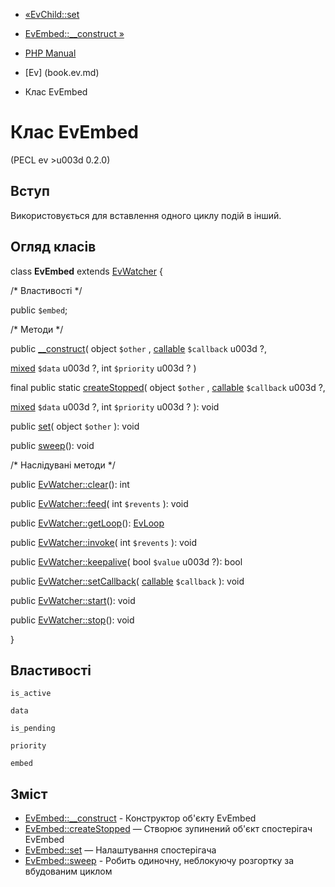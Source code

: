 - [«EvChild::set](evchild.set.md)
- [EvEmbed::\_\_construct »](evembed.construct.md)

- [PHP Manual](index.md)
- [Ev] (book.ev.md)
- Клас EvEmbed

# Клас EvEmbed

(PECL ev \>u003d 0.2.0)

## Вступ

Використовується для вставлення одного циклу подій в інший.

## Огляд класів

class **EvEmbed** extends [EvWatcher](class.evwatcher.md) {

/\* Властивості \*/

public `$embed`;

/\* Методи \*/

public [\_\_construct](evembed.construct.md)(
object `$other` ,
[callable](language.types.callable.md) `$callback` u003d ?,

[mixed](language.types.declarations.md#language.types.declarations.mixed)
`$data` u003d ?,
int `$priority` u003d ?
)

final public static [createStopped](evembed.createstopped.md)(
object `$other` ,
[callable](language.types.callable.md) `$callback` u003d ?,

[mixed](language.types.declarations.md#language.types.declarations.mixed)
`$data` u003d ?,
int `$priority` u003d ?
): void

public [set](evembed.set.md)( object `$other` ): void

public [sweep](evembed.sweep.md)(): void

/\* Наслідувані методи \*/

public [EvWatcher::clear](evwatcher.clear.md)(): int

public [EvWatcher::feed](evwatcher.feed.md)( int `$revents` ): void

public [EvWatcher::getLoop](evwatcher.getloop.md)():
[EvLoop](class.evloop.md)

public [EvWatcher::invoke](evwatcher.invoke.md)( int `$revents` ):
void

public [EvWatcher::keepalive](evwatcher.keepalive.md)( bool `$value` u003d
?): bool

public [EvWatcher::setCallback](evwatcher.setcallback.md)(
[callable](language.types.callable.md) `$callback` ): void

public [EvWatcher::start](evwatcher.start.md)(): void

public [EvWatcher::stop](evwatcher.stop.md)(): void

}

## Властивості

`is_active`

`data`

`is_pending`

`priority`

`embed`

## Зміст

- [EvEmbed::\_\_construct](evembed.construct.md) - Конструктор
об'єкту EvEmbed
- [EvEmbed::createStopped](evembed.createstopped.md) — Створює
зупинений об'єкт спостерігач EvEmbed
- [EvEmbed::set](evembed.set.md) — Налаштування спостерігача
- [EvEmbed::sweep](evembed.sweep.md) - Робить одиночну,
неблокуючу розгортку за вбудованим циклом
